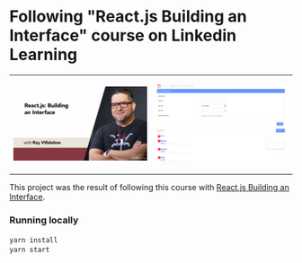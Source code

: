 # Following "React.js Building an Interface" course on Linkedin Learning

<table>
<tr>
<td>

![Drag Racing](images/course.png)

</td>
<td>

![Drag Racing](images/result.png)

</td>
</tr>
</table>

This project was the result of following this course with [React.js Building an Interface](https://www.linkedin.com/learning/react-js-building-an-interface-8551484).

### Running locally

```bash
yarn install
yarn start
```
